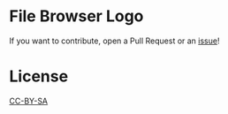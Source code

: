 # File Browser Logo

If you want to contribute, open a Pull Request or an [issue](https://github.com/filebrowser/logo/issues)!

# License

[CC-BY-SA](https://creativecommons.org/licenses/by-sa/3.0/legalcode)